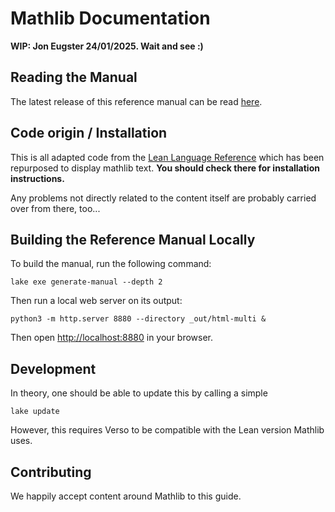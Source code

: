 # Mathlib Documentation

**WIP: Jon Eugster 24/01/2025. Wait and see :)**

## Reading the Manual

The latest release of this reference manual can be read [here](nowhere).

## Code origin / Installation

This is all adapted code from the [Lean Language Reference](https://github.com/leanprover/reference-manual) which has been repurposed to
display mathlib text. **You should check there for installation instructions.**

Any problems not directly related to the content itself are probably carried over from there, too...

## Building the Reference Manual Locally

To build the manual, run the following command:

```
lake exe generate-manual --depth 2
```

Then run a local web server on its output:
```
python3 -m http.server 8880 --directory _out/html-multi &
```

Then open <http://localhost:8880> in your browser.

## Development

In theory, one should be able to update this by calling a simple

```
lake update
```

However, this requires Verso to be compatible with the Lean version Mathlib uses.

## Contributing

We happily accept content around Mathlib to this guide.

